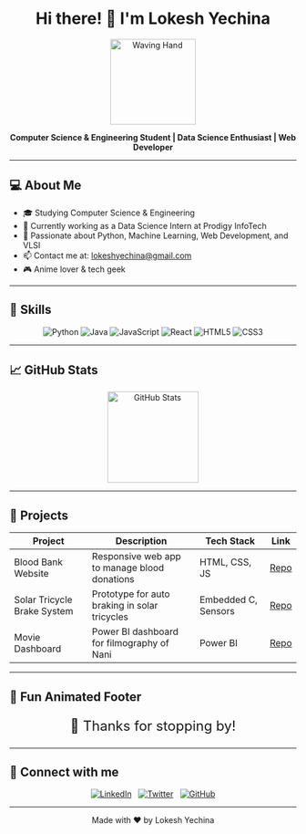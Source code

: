 <!--
  Animated GitHub Profile README
  Easy to copy-paste, visually attractive, dynamic
-->

<h1 align="center">
  Hi there! 👋 I'm Lokesh Yechina
</h1>

<p align="center">
  <img src="https://media.giphy.com/media/hvRJCLFzcasrR4ia7z/giphy.gif" width="150" alt="Waving Hand"/>
</p>

<p align="center">
  <strong>Computer Science & Engineering Student | Data Science Enthusiast | Web Developer</strong>
</p>

---

## 💻 About Me

- 🎓 Studying Computer Science & Engineering  
- 🔭 Currently working as a Data Science Intern at Prodigy InfoTech  
- 🌱 Passionate about Python, Machine Learning, Web Development, and VLSI  
- 📫 Contact me at: <a href="mailto:lokeshyechina@gmail.com">lokeshyechina@gmail.com</a>  
- 🎮 Anime lover & tech geek  

---

## 🚀 Skills

<p align="center">
  <img alt="Python" src="https://img.shields.io/badge/Python-3776AB?style=for-the-badge&logo=python&logoColor=white"/>
  <img alt="Java" src="https://img.shields.io/badge/Java-007396?style=for-the-badge&logo=java&logoColor=white"/>
  <img alt="JavaScript" src="https://img.shields.io/badge/JavaScript-F7DF1E?style=for-the-badge&logo=javascript&logoColor=black"/>
  <img alt="React" src="https://img.shields.io/badge/React-61DAFB?style=for-the-badge&logo=react&logoColor=black"/>
  <img alt="HTML5" src="https://img.shields.io/badge/HTML5-E34F26?style=for-the-badge&logo=html5&logoColor=white"/>
  <img alt="CSS3" src="https://img.shields.io/badge/CSS3-1572B6?style=for-the-badge&logo=css3&logoColor=white"/>
</p>

---

## 📈 GitHub Stats

<p align="center">
  <img height="160" src="https://github-readme-stats.vercel.app/api?username=yourusername&show_icons=true&theme=radical" alt="GitHub Stats" />
</p>

---

## 🌟 Projects

| Project | Description | Tech Stack | Link |
|-|-|-|-|
| Blood Bank Website | Responsive web app to manage blood donations | HTML, CSS, JS | [Repo](https://github.com/yourusername/blood-bank) |
| Solar Tricycle Brake System | Prototype for auto braking in solar tricycles | Embedded C, Sensors | [Repo](https://github.com/yourusername/solar-tricycle) |
| Movie Dashboard | Power BI dashboard for filmography of Nani | Power BI | [Repo](https://github.com/yourusername/movie-dashboard) |

---

## 🎉 Fun Animated Footer

<p align="center" style="font-size:24px;">
  <span style="animation: wave 2s infinite;">👋</span> Thanks for stopping by!
</p>

<style>
  @keyframes wave {
    0% { transform: rotate( 0.0deg) }
    15% { transform: rotate(14.0deg) }
    30% { transform: rotate(-8.0deg) }
    40% { transform: rotate(14.0deg) }
    50% { transform: rotate(-4.0deg) }
    60% { transform: rotate(10.0deg) }
    70% { transform: rotate( 0.0deg) }
    100% { transform: rotate( 0.0deg) }
  }
</style>

---

## 🔗 Connect with me

<p align="center">
  <a href="https://linkedin.com/in/yourlinkedin" target="_blank"><img src="https://img.shields.io/badge/LinkedIn-0A66C2?style=for-the-badge&logo=linkedin&logoColor=white" alt="LinkedIn"/></a>
  &nbsp;
  <a href="https://twitter.com/yourtwitter" target="_blank"><img src="https://img.shields.io/badge/Twitter-1DA1F2?style=for-the-badge&logo=twitter&logoColor=white" alt="Twitter"/></a>
  &nbsp;
  <a href="https://github.com/yourusername" target="_blank"><img src="https://img.shields.io/badge/GitHub-181717?style=for-the-badge&logo=github&logoColor=white" alt="GitHub"/></a>
</p>

---

<p align="center">
  Made with ❤️ by Lokesh Yechina
</p>

